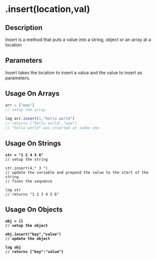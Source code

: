 # .insert(location,val)

## Description

Insert is a method that puts a value into a string, object or an array at a location

## Parameters

Insert takes the location to insert a value and the value to insert as parameters.

## Usage On Arrays

```javascript
arr = ["wow"]
// setup the array

log arr.insert(1,"hello world")
// returns ["hello world","wow"]
// "hello world" was inserted at index one
```

## Usage On Strings

<pre class="language-javascript"><code class="lang-javascript"><strong>str = "1 2 4 5 6"
</strong>// setup the string

str.insert(4," 3 ")
// update the variable and prepend the value to the start of the string
// fixes the sequence

log str
// returns "1 2 3 4 5 6"
</code></pre>

## Usage On Objects

<pre class="language-javascript"><code class="lang-javascript"><strong>obj = {}
</strong><strong>// setup the object
</strong><strong>
</strong><strong>obj.insert("key","value")
</strong><strong>// update the object
</strong><strong>
</strong><strong>log obj
</strong><strong>// returns {"key":"value"}
</strong></code></pre>
